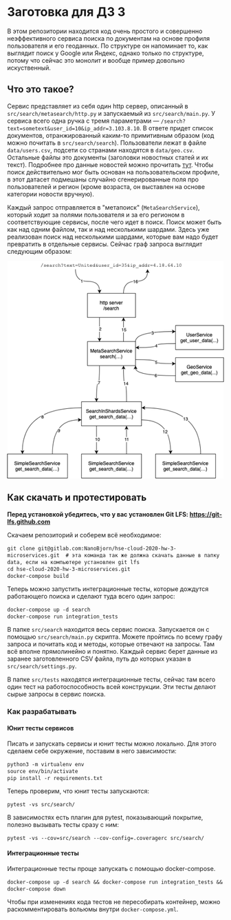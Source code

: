 # Заготовка для ДЗ 3

В этом репозитории находится код очень простого и совершенно неэффективного сервиса поиска по документам на основе профиля пользователя и его геоданных. По структуре он напоминает то, как выглядит поиск у Google или Яндекс, однако только по структуре, потому что сейчас это монолит и вообще пример довольно искуственный.

## Что это такое?

Сервис представляет из себя один http сервер, описанный в `src/search/metasearch/http.py` и запускаемый из `src/search/main.py`. У сервиса всего одна ручка с тремя параметрами — `/search?text=sometext&user_id=10&ip_addr=3.103.8.10`. В ответе придет список документов, отранжированный каким-то примитивным образом (код можно почитать в `src/search/search`). Пользователи лежат в файле `data/users.csv`, подсети со странами находятся в `data/geo.csv`. Остальные файлы это документы (заголовки новостных статей и их текст). Подробнее про данные новостей можно прочитать [тут](https://www.kaggle.com/amananandrai/ag-news-classification-dataset?select=train.csv). Чтобы поиск действительно мог быть основан на пользовательском профиле, в этот датасет подмешаны случайно сгенерированные поля про пользователей и регион (кроме возраста, он выставлен на основе категории новости вручную).

Каждый запрос отправляется в "метапоиск" (`MetaSearchService`), который ходит за полями пользователя и за его регионом в соответствующие сервисы, после чего идет в поиск. Поиск может быть как над одним файлом, так и над несколькими шардами. Здесь уже реализован поиск над несколькими шардами, которые вам надо будет превратить в отдельные сервисы. Сейчас граф запроса выглядит следующим образом:

![](media/structure.png)

## Как скачать и протестировать

**Перед установкой убедитесь, что у вас установлен Git LFS: https://git-lfs.github.com**

Скачаем репозиторий и соберем всё необходимое:
```
git clone git@gitlab.com:NanoBjorn/hse-cloud-2020-hw-3-microservices.git  # эта команда так же должна скачать данные в папку data, если на компьютере установлен git lfs
cd hse-cloud-2020-hw-3-microservices.git
docker-compose build
```

Теперь можно запустить интеграционные тесты, которые дождутся работающего поиска и сделают туда всего один запрос:
```
docker-compose up -d search
docker-compose run integration_tests
```

В папке `src/search` находится весь сервис поиска. Запускается он с помощью  `src/search/main.py` скрипта. Можете пройтись по всему графу запроса и почитать код и методы, которые отвечают на запросы. Там всё вполне прямолинейно и понятно. Каждый сервис берет данные из заранее заготовленного CSV файла, путь до которых указан в `src/search/settings.py`.

В папке `src/tests` находятся интеграционные тесты, сейчас там всего один тест на работоспособность всей конструкции. Эти тесты делают сырые запросы в сервис поиска.

### Как разрабатывать

#### Юнит тесты сервисов
Писать и запускать сервисы и юнит тесты можно локально. Для этого сделаем себе окружение, поставим в него зависимости:
```
python3 -m virtualenv env
source env/bin/activate
pip install -r requirements.txt
```

Теперь проверим, что юнит тесты запускаются:
```
pytest -vs src/search/
```

В зависимостях есть плагин для pytest, показывающий покрытие, полезно вызывать тесты сразу с ним:
```
pytest -vs --cov=src/search --cov-config=.coveragerc src/search/
```

#### Интеграционные тесты
Интеграционные тесты проще запускать с помощью docker-compose.
```
docker-compose up -d search && docker-compose run integration_tests && docker-compose down
```

Чтобы при изменениях кода тестов не пересобирать контейнер, можно раскомментировать вольюмы внутри `docker-compose.yml`.  
